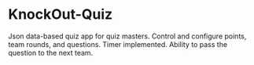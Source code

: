 # KnockOut-Quiz
Json data-based quiz app for quiz masters. Control and configure points, team rounds, and questions. Timer implemented. Ability to pass the question to the next team.
